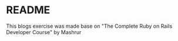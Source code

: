 # README

This blogs exercise was made base on "The Complete Ruby on Rails Developer Course" by Mashrur
